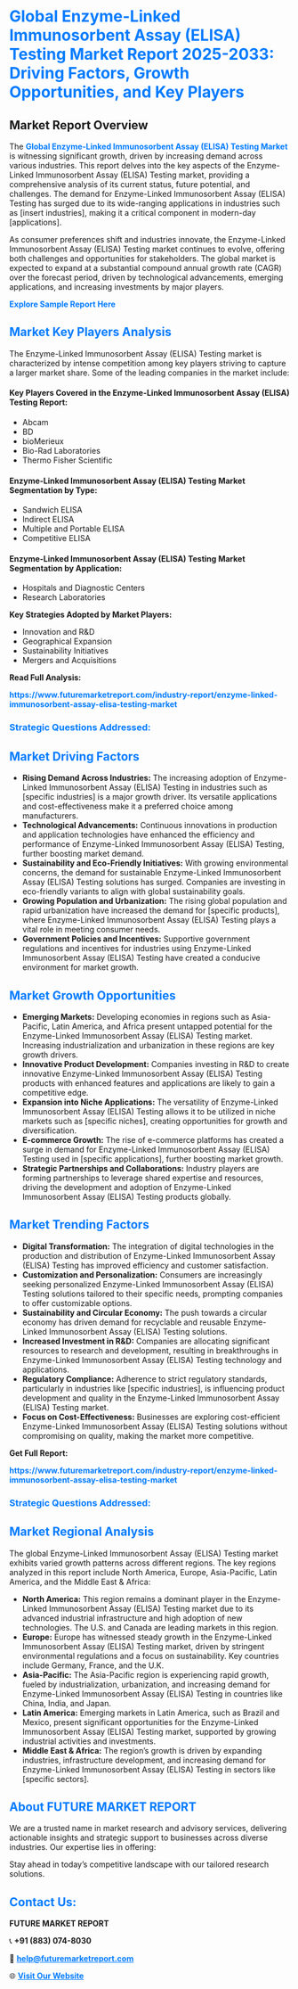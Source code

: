 <h1 style="color: #007BFF;">Global Enzyme-Linked Immunosorbent Assay (ELISA) Testing Market Report 2025-2033: Driving Factors, Growth Opportunities, and Key Players</h1>

<section id="overview">
<h2>Market Report Overview</h2>
<p>The <a href="https://www.futuremarketreport.com/industry-report/enzyme-linked-immunosorbent-assay-elisa-testing-market" style="color: #007BFF; text-decoration: none;"><strong>Global Enzyme-Linked Immunosorbent Assay (ELISA) Testing Market</strong></a> is witnessing significant growth, driven by increasing demand across various industries. This report delves into the key aspects of the Enzyme-Linked Immunosorbent Assay (ELISA) Testing market, providing a comprehensive analysis of its current status, future potential, and challenges. The demand for Enzyme-Linked Immunosorbent Assay (ELISA) Testing has surged due to its wide-ranging applications in industries such as [insert industries], making it a critical component in modern-day [applications].</p>
<p>As consumer preferences shift and industries innovate, the Enzyme-Linked Immunosorbent Assay (ELISA) Testing market continues to evolve, offering both challenges and opportunities for stakeholders. The global market is expected to expand at a substantial compound annual growth rate (CAGR) over the forecast period, driven by technological advancements, emerging applications, and increasing investments by major players.</p>
</section>

<section id="overview">
<p><a href="https://www.futuremarketreport.com/request-sample/reportId=51304" style="color: #007BFF; text-decoration: none;"><strong>Explore Sample Report Here</strong></a></p>
</section>

<section id="key-players">
<h2 style="color: #007BFF;">Market Key Players Analysis</h2>
<p>The Enzyme-Linked Immunosorbent Assay (ELISA) Testing market is characterized by intense competition among key players striving to capture a larger market share. Some of the leading companies in the market include:</p>
<h4>Key Players Covered in the Enzyme-Linked Immunosorbent Assay (ELISA) Testing Report:</h4>
<ul><li>Abcam</li><li>BD</li><li>bioMerieux</li><li>Bio-Rad Laboratories</li><li>Thermo Fisher Scientific</li></ul>
<h4>Enzyme-Linked Immunosorbent Assay (ELISA) Testing Market Segmentation by Type:</h4>
<ul><li>Sandwich ELISA</li><li>Indirect ELISA</li><li>Multiple and Portable ELISA</li><li>Competitive ELISA</li></ul>

<h4>Enzyme-Linked Immunosorbent Assay (ELISA) Testing Market Segmentation by Application:</h4>
<ul><li>Hospitals and Diagnostic Centers</li><li>Research Laboratories</li></ul>
<p><strong>Key Strategies Adopted by Market Players:</strong></p>
<ul>
<li>Innovation and R&D</li>
<li>Geographical Expansion</li>
<li>Sustainability Initiatives</li>
<li>Mergers and Acquisitions</li>
</ul>
</section>

<section>
<p><strong>Read Full Analysis: </strong></p><a href="https://www.futuremarketreport.com/industry-report/enzyme-linked-immunosorbent-assay-elisa-testing-market" style="color: #007BFF; text-decoration: none;"><strong>https://www.futuremarketreport.com/industry-report/enzyme-linked-immunosorbent-assay-elisa-testing-market</strong></a>
<h3 style="color: #007BFF;">Strategic Questions Addressed:</h3>
</section>

<section id="driving-factors">
<h2 style="color: #007BFF;">Market Driving Factors</h2>
<ul>
<li><strong>Rising Demand Across Industries:</strong> The increasing adoption of Enzyme-Linked Immunosorbent Assay (ELISA) Testing in industries such as [specific industries] is a major growth driver. Its versatile applications and cost-effectiveness make it a preferred choice among manufacturers.</li>
<li><strong>Technological Advancements:</strong> Continuous innovations in production and application technologies have enhanced the efficiency and performance of Enzyme-Linked Immunosorbent Assay (ELISA) Testing, further boosting market demand.</li>
<li><strong>Sustainability and Eco-Friendly Initiatives:</strong> With growing environmental concerns, the demand for sustainable Enzyme-Linked Immunosorbent Assay (ELISA) Testing solutions has surged. Companies are investing in eco-friendly variants to align with global sustainability goals.</li>
<li><strong>Growing Population and Urbanization:</strong> The rising global population and rapid urbanization have increased the demand for [specific products], where Enzyme-Linked Immunosorbent Assay (ELISA) Testing plays a vital role in meeting consumer needs.</li>
<li><strong>Government Policies and Incentives:</strong> Supportive government regulations and incentives for industries using Enzyme-Linked Immunosorbent Assay (ELISA) Testing have created a conducive environment for market growth.</li>
</ul>
</section>

<section id="growth-opportunities">
<h2 style="color: #007BFF;">Market Growth Opportunities</h2>
<ul>
<li><strong>Emerging Markets:</strong> Developing economies in regions such as Asia-Pacific, Latin America, and Africa present untapped potential for the Enzyme-Linked Immunosorbent Assay (ELISA) Testing market. Increasing industrialization and urbanization in these regions are key growth drivers.</li>
<li><strong>Innovative Product Development:</strong> Companies investing in R&D to create innovative Enzyme-Linked Immunosorbent Assay (ELISA) Testing products with enhanced features and applications are likely to gain a competitive edge.</li>
<li><strong>Expansion into Niche Applications:</strong> The versatility of Enzyme-Linked Immunosorbent Assay (ELISA) Testing allows it to be utilized in niche markets such as [specific niches], creating opportunities for growth and diversification.</li>
<li><strong>E-commerce Growth:</strong> The rise of e-commerce platforms has created a surge in demand for Enzyme-Linked Immunosorbent Assay (ELISA) Testing used in [specific applications], further boosting market growth.</li>
<li><strong>Strategic Partnerships and Collaborations:</strong> Industry players are forming partnerships to leverage shared expertise and resources, driving the development and adoption of Enzyme-Linked Immunosorbent Assay (ELISA) Testing products globally.</li>
</ul>
</section>

<section id="trending-factors">
<h2 style="color: #007BFF;">Market Trending Factors</h2>
<ul>
<li><strong>Digital Transformation:</strong> The integration of digital technologies in the production and distribution of Enzyme-Linked Immunosorbent Assay (ELISA) Testing has improved efficiency and customer satisfaction.</li>
<li><strong>Customization and Personalization:</strong> Consumers are increasingly seeking personalized Enzyme-Linked Immunosorbent Assay (ELISA) Testing solutions tailored to their specific needs, prompting companies to offer customizable options.</li>
<li><strong>Sustainability and Circular Economy:</strong> The push towards a circular economy has driven demand for recyclable and reusable Enzyme-Linked Immunosorbent Assay (ELISA) Testing solutions.</li>
<li><strong>Increased Investment in R&D:</strong> Companies are allocating significant resources to research and development, resulting in breakthroughs in Enzyme-Linked Immunosorbent Assay (ELISA) Testing technology and applications.</li>
<li><strong>Regulatory Compliance:</strong> Adherence to strict regulatory standards, particularly in industries like [specific industries], is influencing product development and quality in the Enzyme-Linked Immunosorbent Assay (ELISA) Testing market.</li>
<li><strong>Focus on Cost-Effectiveness:</strong> Businesses are exploring cost-efficient Enzyme-Linked Immunosorbent Assay (ELISA) Testing solutions without compromising on quality, making the market more competitive.</li>
</ul>
</section>

<section>
<p><strong>Get Full Report: </strong></p><a href="https://www.futuremarketreport.com/industry-report/enzyme-linked-immunosorbent-assay-elisa-testing-market" style="color: #007BFF; text-decoration: none;"><strong>https://www.futuremarketreport.com/industry-report/enzyme-linked-immunosorbent-assay-elisa-testing-market</strong></a>
<h3 style="color: #007BFF;">Strategic Questions Addressed:</h3>
</section>


<section id="regional-analysis">
<h2 style="color: #007BFF;">Market Regional Analysis</h2>
<p>The global Enzyme-Linked Immunosorbent Assay (ELISA) Testing market exhibits varied growth patterns across different regions. The key regions analyzed in this report include North America, Europe, Asia-Pacific, Latin America, and the Middle East & Africa:</p>
<ul>
<li><strong>North America:</strong> This region remains a dominant player in the Enzyme-Linked Immunosorbent Assay (ELISA) Testing market due to its advanced industrial infrastructure and high adoption of new technologies. The U.S. and Canada are leading markets in this region.</li>
<li><strong>Europe:</strong> Europe has witnessed steady growth in the Enzyme-Linked Immunosorbent Assay (ELISA) Testing market, driven by stringent environmental regulations and a focus on sustainability. Key countries include Germany, France, and the U.K.</li>
<li><strong>Asia-Pacific:</strong> The Asia-Pacific region is experiencing rapid growth, fueled by industrialization, urbanization, and increasing demand for Enzyme-Linked Immunosorbent Assay (ELISA) Testing in countries like China, India, and Japan.</li>
<li><strong>Latin America:</strong> Emerging markets in Latin America, such as Brazil and Mexico, present significant opportunities for the Enzyme-Linked Immunosorbent Assay (ELISA) Testing market, supported by growing industrial activities and investments.</li>
<li><strong>Middle East & Africa:</strong> The region’s growth is driven by expanding industries, infrastructure development, and increasing demand for Enzyme-Linked Immunosorbent Assay (ELISA) Testing in sectors like [specific sectors].</li>
</ul>
</section>

<footer>
<h2 style="color: #007BFF;">About FUTURE MARKET REPORT</h2>
<p>We are a trusted name in market research and advisory services, delivering actionable insights and strategic support to businesses across diverse industries. Our expertise lies in offering:</p>

<p>Stay ahead in today’s competitive landscape with our tailored research solutions.</p>

<h2 style="color: #007BFF;">Contact Us:</h2>
<p><strong>FUTURE MARKET REPORT</strong></p>
<p>📞 <strong>+91 (883) 074-8030</strong></p>
<p>📧 <strong><a href="mailto:help@futuremarketreport.com" style="color: #007BFF;">help@futuremarketreport.com</a></strong></p>
<p>🌐 <strong><a href="https://www.futuremarketreport.com/" style="color: #007BFF;">Visit Our Website</a></strong></p>
</footer>